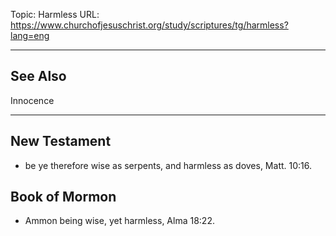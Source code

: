 Topic: Harmless
URL: https://www.churchofjesuschrist.org/study/scriptures/tg/harmless?lang=eng

---

## See Also

Innocence

---

## New Testament

- be ye therefore wise as serpents, and harmless as doves, Matt. 10:16.

## Book of Mormon

- Ammon being wise, yet harmless, Alma 18:22.

